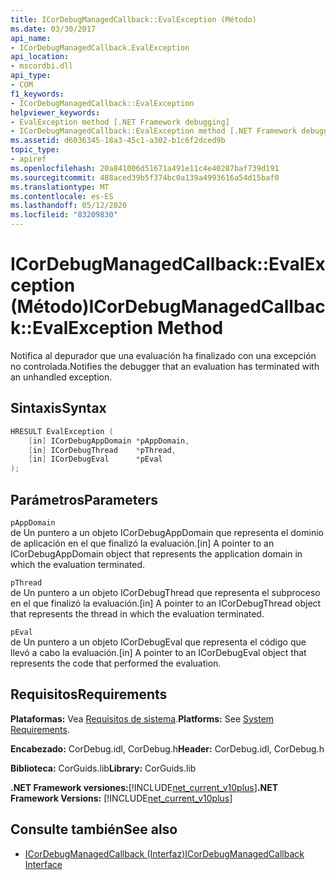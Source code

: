 ```yaml
---
title: ICorDebugManagedCallback::EvalException (Método)
ms.date: 03/30/2017
api_name:
- ICorDebugManagedCallback.EvalException
api_location:
- mscordbi.dll
api_type:
- COM
f1_keywords:
- ICorDebugManagedCallback::EvalException
helpviewer_keywords:
- EvalException method [.NET Framework debugging]
- ICorDebugManagedCallback::EvalException method [.NET Framework debugging]
ms.assetid: d6036345-18a3-45c1-a302-b1c6f2dced9b
topic_type:
- apiref
ms.openlocfilehash: 20a841006d51671a491e11c4e40287baf739d191
ms.sourcegitcommit: 488aced39b5f374bc0a139a4993616a54d15baf0
ms.translationtype: MT
ms.contentlocale: es-ES
ms.lasthandoff: 05/12/2020
ms.locfileid: "83209830"
---
```

# <a name="icordebugmanagedcallbackevalexception-method"></a><span data-ttu-id="46ef0-102">ICorDebugManagedCallback::EvalException (Método)</span><span class="sxs-lookup"><span data-stu-id="46ef0-102">ICorDebugManagedCallback::EvalException Method</span></span>
<span data-ttu-id="46ef0-103">Notifica al depurador que una evaluación ha finalizado con una excepción no controlada.</span><span class="sxs-lookup"><span data-stu-id="46ef0-103">Notifies the debugger that an evaluation has terminated with an unhandled exception.</span></span>  
  
## <a name="syntax"></a><span data-ttu-id="46ef0-104">Sintaxis</span><span class="sxs-lookup"><span data-stu-id="46ef0-104">Syntax</span></span>  
  
```cpp  
HRESULT EvalException (  
    [in] ICorDebugAppDomain *pAppDomain,  
    [in] ICorDebugThread    *pThread,  
    [in] ICorDebugEval      *pEval  
);  
```  
  
## <a name="parameters"></a><span data-ttu-id="46ef0-105">Parámetros</span><span class="sxs-lookup"><span data-stu-id="46ef0-105">Parameters</span></span>  
 `pAppDomain`  
 <span data-ttu-id="46ef0-106">de Un puntero a un objeto ICorDebugAppDomain que representa el dominio de aplicación en el que finalizó la evaluación.</span><span class="sxs-lookup"><span data-stu-id="46ef0-106">[in] A pointer to an ICorDebugAppDomain object that represents the application domain in which the evaluation terminated.</span></span>  
  
 `pThread`  
 <span data-ttu-id="46ef0-107">de Un puntero a un objeto ICorDebugThread que representa el subproceso en el que finalizó la evaluación.</span><span class="sxs-lookup"><span data-stu-id="46ef0-107">[in] A pointer to an ICorDebugThread object that represents the thread in which the evaluation terminated.</span></span>  
  
 `pEval`  
 <span data-ttu-id="46ef0-108">de Un puntero a un objeto ICorDebugEval que representa el código que llevó a cabo la evaluación.</span><span class="sxs-lookup"><span data-stu-id="46ef0-108">[in] A pointer to an ICorDebugEval object that represents the code that performed the evaluation.</span></span>  
  
## <a name="requirements"></a><span data-ttu-id="46ef0-109">Requisitos</span><span class="sxs-lookup"><span data-stu-id="46ef0-109">Requirements</span></span>  
 <span data-ttu-id="46ef0-110">**Plataformas:** Vea [Requisitos de sistema](../../get-started/system-requirements.md).</span><span class="sxs-lookup"><span data-stu-id="46ef0-110">**Platforms:** See [System Requirements](../../get-started/system-requirements.md).</span></span>  
  
 <span data-ttu-id="46ef0-111">**Encabezado:** CorDebug.idl, CorDebug.h</span><span class="sxs-lookup"><span data-stu-id="46ef0-111">**Header:** CorDebug.idl, CorDebug.h</span></span>  
  
 <span data-ttu-id="46ef0-112">**Biblioteca:** CorGuids.lib</span><span class="sxs-lookup"><span data-stu-id="46ef0-112">**Library:** CorGuids.lib</span></span>  
  
 <span data-ttu-id="46ef0-113">**.NET Framework versiones:**[!INCLUDE[net_current_v10plus](../../../../includes/net-current-v10plus-md.md)]</span><span class="sxs-lookup"><span data-stu-id="46ef0-113">**.NET Framework Versions:** [!INCLUDE[net_current_v10plus](../../../../includes/net-current-v10plus-md.md)]</span></span>  
  
## <a name="see-also"></a><span data-ttu-id="46ef0-114">Consulte también</span><span class="sxs-lookup"><span data-stu-id="46ef0-114">See also</span></span>

- [<span data-ttu-id="46ef0-115">ICorDebugManagedCallback (Interfaz)</span><span class="sxs-lookup"><span data-stu-id="46ef0-115">ICorDebugManagedCallback Interface</span></span>](icordebugmanagedcallback-interface.md)
